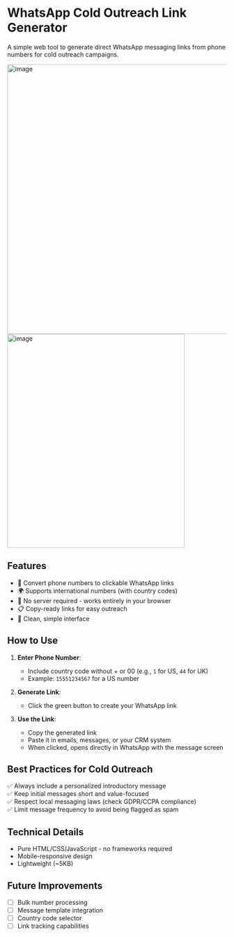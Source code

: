 # WhatsApp Cold Outreach Link Generator

A simple web tool to generate direct WhatsApp messaging links from phone numbers for cold outreach campaigns.

<img width="600" height="618" alt="image" src="https://github.com/user-attachments/assets/c666d315-50c4-4452-9871-8b1cc9ada5a6" />

<img width="407" height="490" alt="image" src="https://github.com/user-attachments/assets/7849e54f-b6c7-4f2b-a068-a66cec396b5b" />

## Features

- 📱 Convert phone numbers to clickable WhatsApp links
- 🌍 Supports international numbers (with country codes)
- 🚫 No server required - works entirely in your browser
- 📋 Copy-ready links for easy outreach
- 🎨 Clean, simple interface

## How to Use

1. **Enter Phone Number**:
   - Include country code without + or 00 (e.g., `1` for US, `44` for UK)
   - Example: `15551234567` for a US number

2. **Generate Link**:
   - Click the green button to create your WhatsApp link

3. **Use the Link**:
   - Copy the generated link
   - Paste it in emails, messages, or your CRM system
   - When clicked, opens directly in WhatsApp with the message screen

## Best Practices for Cold Outreach

✅ Always include a personalized introductory message  
✅ Keep initial messages short and value-focused  
✅ Respect local messaging laws (check GDPR/CCPA compliance)  
✅ Limit message frequency to avoid being flagged as spam  

## Technical Details

- Pure HTML/CSS/JavaScript - no frameworks required
- Mobile-responsive design
- Lightweight (~5KB)

## Future Improvements

- [ ] Bulk number processing
- [ ] Message template integration
- [ ] Country code selector
- [ ] Link tracking capabilities
